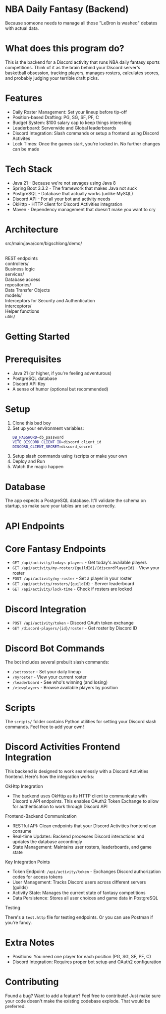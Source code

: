 # NBA Daily Fantasy (Backend)

Because someone needs to manage all those "LeBron is washed" debates with actual data.

# What does this program do?

This is the backend for a Discord activity that runs NBA daily fantasy sports competitions. Think of it as the brain behind your Discord server's basketball obsession, tracking players, manages rosters, calculates scores, and probably judging your terrible draft picks.

# Features

- Daily Roster Management: Set your lineup before tip-off
- Position-based Drafting: PG, SG, SF, PF, C 
- Budget System: $100 salary cap to keep things interesting 
- Leaderboard: Serverwide and Global leaderboards
- Discord Integration: Slash commands or setup a frontend using Discord Activites
- Lock Times: Once the games start, you're locked in. No further changes can be made

# Tech Stack

- Java 21 - Because we're not savages using Java 8
- Spring Boot 3.3.2 - The framework that makes Java not suck
- PostgreSQL - Database that actually works (unlike MySQL)
- Discord API - For all your bot and activity needs
- OkHttp - HTTP client for Discord Activities integration
- Maven - Dependency management that doesn't make you want to cry

# Architecture

src/main/java/com/bigschlong/demo/ <br><br>
   
   REST endpoints <br>
   controllers/ <br>
   Business logic<br>
   services/      <br>
   Database access<br>
   repositories/    <br>
   Data Transfer Objects<br>
   models/         <br>
   Interceptors for Security and Authentication<br>
   interceptors/  
   Helper functions<br>
   utils/           
   
# Getting Started

# Prerequisites
- Java 21 (or higher, if you're feeling adventurous)
- PostgreSQL database
- Discord API Key
- A sense of humor (optional but recommended)

# Setup
1. Clone this bad boy
2. Set up your environment variables:
   ```bash
   DB_PASSWORD=db_password
   VITE_DISCORD_CLIENT_ID=discord_client_id
   DISCORD_CLIENT_SECRET=discord_secret
   ```
3. Setup slash commands using /scripts or make your own 
4. Deploy and Run
5. Watch the magic happen

# Database
The app expects a PostgreSQL database. It'll validate the schema on startup, so make sure your tables are set up correctly.

# API Endpoints

# Core Fantasy Endpoints
- `GET /api/activity/todays-players` - Get today's available players
- `GET /api/activity/my-roster/{guildId}/{discordPlayerId}` - View your roster
- `POST /api/activity/my-roster` - Set a player in your roster
- `GET /api/activity/rosters/{guildId}` - Server leaderboard
- `GET /api/activity/lock-time` - Check if rosters are locked

# Discord Integration
- `POST /api/activity/token` - Discord OAuth token exchange
- `GET /discord-players/{id}/roster` - Get roster by Discord ID

# Discord Bot Commands

The bot includes several prebuilt slash commands:
- `/setroster` - Set your daily lineup
- `/myroster` - View your current roster
- `/leaderboard` - See who's winning (and losing)
- `/viewplayers` - Browse available players by position

# Scripts

The `scripts/` folder contains Python utilities for setting your Discord slash commands. Feel free to add your own!

# Discord Activities Frontend Integration

This backend is designed to work seamlessly with a Discord Activities frontend. Here's how the integration works:

OkHttp Integration
- The backend uses OkHttp as its HTTP client to communicate with Discord's API endpoints. This enables OAuth2 Token Exchange to allow for authentication to work through Discord API

Frontend-Backend Communication
- RESTful API: Clean endpoints that your Discord Activities frontend can consume
- Real-time Updates: Backend processes Discord interactions and updates the database accordingly
- State Management: Maintains user rosters, leaderboards, and game state

Key Integration Points
- Token Endpoint: `/api/activity/token` - Exchanges Discord authorization codes for access tokens
- User Management: Tracks Discord users across different servers (guilds)
- Activity State: Manages the current state of fantasy competitions
- Data Persistence: Stores all user choices and game data in PostgreSQL

Testing

There's a `test.http` file for testing endpoints. Or you can use Postman if you're fancy.

# Extra Notes

- Positions: You need one player for each position (PG, SG, SF, PF, C)
- Discord Integration: Requires proper bot setup and OAuth2 configuration

# Contributing

Found a bug? Want to add a feature? Feel free to contribute! Just make sure your code doesn't make the existing codebase explode. That would be preferred.
